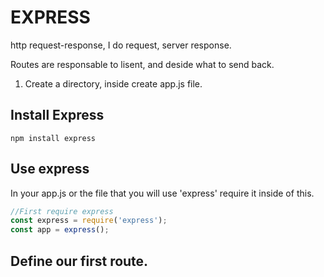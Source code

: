 # EXPRESS

http request-response, I do request, server response.

Routes are responsable to lisent, and deside what to send back.

1. Create a directory, inside create app.js file.

## Install Express
```npm install express```

## Use express
In your app.js or the file that you will use 'express' require it inside of this.

```js
//First require express
const express = require('express');
const app = express();
```
## Define our first route.
